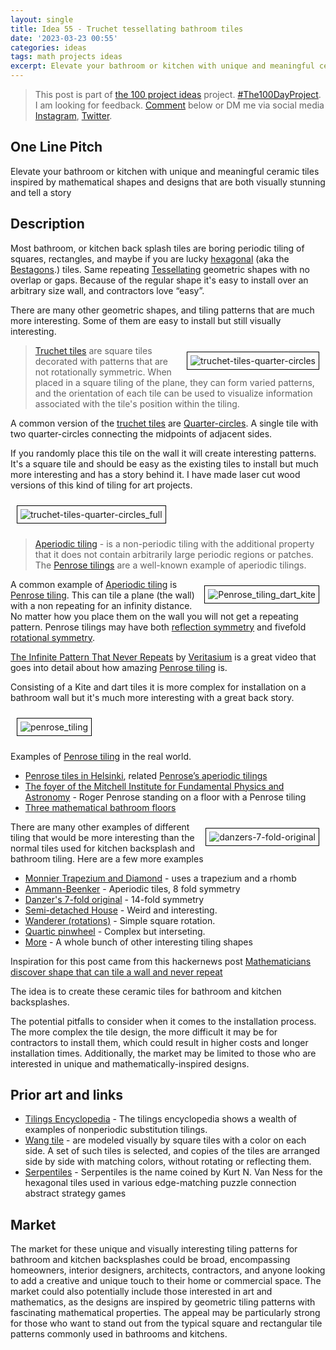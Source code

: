 ```yaml
---
layout: single
title: Idea 55 - Truchet tessellating bathroom tiles
date: '2023-03-23 00:55'
categories: ideas
tags: math projects ideas
excerpt: Elevate your bathroom or kitchen with unique and meaningful ceramic tiles inspired by mathematical shapes and designs that are both visually stunning and tell a story
---
```


> This post is part of [the 100 project ideas](https://blog.abluestar.com/projects/2023-100-ideas/) project. [#The100DayProject](https://www.the100dayproject.org/). I am looking for feedback. <a href='#utterances-comments'>Comment</a> below or DM me via social media <a href="https://instagram.com/funvill" rel="nofollow noopener noreferrer"><i class="fab fa-fw fa-instagram" aria-hidden="true"></i><span class="label">Instagram</span></a>, <a href="https://twitter.com/funvill" rel="nofollow noopener noreferrer"><i class="fab fa-fw fa-twitter" aria-hidden="true"></i><span class="label">Twitter</span></a>.

## One Line Pitch

Elevate your bathroom or kitchen with unique and meaningful ceramic tiles inspired by mathematical shapes and designs that are both visually stunning and tell a story

## Description

Most bathroom, or kitchen back splash tiles are boring periodic tiling of squares, rectangles, and maybe if you are lucky [hexagonal](https://en.wikipedia.org/wiki/Hexagon) (aka the [Bestagons](https://www.youtube.com/watch?v=thOifuHs6eY).) tiles. Same repeating [Tessellating](https://en.wikipedia.org/wiki/Tessellation) geometric shapes with no overlap or gaps. Because of the regular shape it's easy to install over an arbitrary size wall, and contractors love “easy”.

There are many other geometric shapes, and tiling patterns that are much more interesting. Some of them are easy to install but still visually interesting.

<img src="/public/uploads/2023/truchet-tiles-quarter-circles.png" alt="truchet-tiles-quarter-circles" style="float: right; margin: 10px; border: 1px solid black; padding: 5px"/>

> [Truchet tiles](https://en.wikipedia.org/wiki/Truchet_tiles) are square tiles decorated with patterns that are not rotationally symmetric. When placed in a square tiling of the plane, they can form varied patterns, and the orientation of each tile can be used to visualize information associated with the tile's position within the tiling.

A common version of the [truchet tiles](https://en.wikipedia.org/wiki/Truchet_tiles) are [Quarter-circles](https://en.wikipedia.org/wiki/Truchet_tiles#Quarter-circles). A single tile with two quarter-circles connecting the midpoints of adjacent sides.

If you randomly place this tile on the wall it will create interesting patterns. It's a square tile and should be easy as the existing tiles to install but much more interesting and has a story behind it. I have made laser cut wood versions of this kind of tiling for art projects.

<img src="/public/uploads/2023/truchet-tiles-quarter-circles_full.png" alt="truchet-tiles-quarter-circles_full" style="margin: 10px; border: 1px solid black; padding: 5px"/>

> [Aperiodic tiling](https://en.wikipedia.org/wiki/Aperiodic_tiling) - is a non-periodic tiling with the additional property that it does not contain arbitrarily large periodic regions or patches. The [Penrose tilings](https://en.wikipedia.org/wiki/Penrose_tiling) are a well-known example of aperiodic tilings.

<img src="/public/uploads/2023/penrose_tiling_dart_kite.png" alt="Penrose_tiling_dart_kite" style="float: right; margin: 10px; border: 1px solid black; padding: 5px"/>A common example of [Aperiodic tiling](https://en.wikipedia.org/wiki/Aperiodic_tiling) is [Penrose tiling](https://en.wikipedia.org/wiki/Penrose_tiling). This can tile a plane (the wall) with a non repeating for an infinity distance. No matter how you place them on the wall you will not get a repeating pattern. Penrose tilings may have both [reflection symmetry](https://en.wikipedia.org/wiki/Reflection_symmetry) and fivefold [rotational symmetry](https://en.wikipedia.org/wiki/Rotational_symmetry).

[The Infinite Pattern That Never Repeats](https://www.youtube.com/watch?v=48sCx-wBs34) by [Veritasium](https://www.veritasium.com/) is a great video that goes into detail about how amazing [Penrose tiling](https://en.wikipedia.org/wiki/Penrose_tiling) is.

Consisting of a Kite and dart tiles it is more complex for installation on a bathroom wall but it's much more interesting with a great back story.

<img src="/public/uploads/2023/penrose_tiling.png" alt="penrose_tiling" style="margin: 10px; border: 1px solid black; padding: 5px"/>

Examples of [Penrose tiling](https://en.wikipedia.org/wiki/Penrose_tiling) in the real world.

- [Penrose tiles in Helsinki](http://www.neverendingbooks.org/penrose-tiles-in-helsinki), related [Penrose’s aperiodic tilings](http://www.neverendingbooks.org/penroses-aperiodic-tilings)
- [The foyer of the Mitchell Institute for Fundamental Physics and Astronomy](https://en.wikipedia.org/wiki/Penrose_tiling#/media/File:RogerPenroseTileTAMU2010.jpg) - Roger Penrose standing on a floor with a Penrose tiling
- [Three mathematical bathroom floors](https://www.math.ucdavis.edu/~greg/floors.html)

<img src="/public/uploads/2023/danzers-7-fold-original.png" alt="danzers-7-fold-original" style="float: right; margin: 10px; border: 1px solid black; padding: 5px"/>There are many other examples of different tiling that would be more interesting than the normal tiles used for kitchen backsplash and bathroom tiling. Here are a few more examples

- [Monnier Trapezium and Diamond](https://tilings.math.uni-bielefeld.de/substitution/monnier-trapezoid-diamond/) - uses a trapezium and a rhomb
- [Ammann-Beenker](https://tilings.math.uni-bielefeld.de/substitution/ammann-beenker/) - Aperiodic tiles, 8 fold symmetry
- [Danzer's 7-fold original](https://tilings.math.uni-bielefeld.de/substitution/danzers-7-fold-original/) - 14-fold symmetry
- [Semi-detached House](https://tilings.math.uni-bielefeld.de/substitution/semi-detached-house/) - Weird and interesting.
- [Wanderer (rotations)](https://tilings.math.uni-bielefeld.de/substitution/wanderer-rot/) - Simple square rotation.
- [Quartic pinwheel](https://tilings.math.uni-bielefeld.de/substitution/quartic-pinwheel/) - Complex but interseting.
- [More](https://tilings.math.uni-bielefeld.de/glossary/with-decoration/) - A whole bunch of other interesting tiling shapes

Inspiration for this post came from this hackernews post [Mathematicians discover shape that can tile a wall and never repeat ](https://news.ycombinator.com/item?id=35273707)

The idea is to create these ceramic tiles for bathroom and kitchen backsplashes.

The potential pitfalls to consider when it comes to the installation process. The more complex the tile design, the more difficult it may be for contractors to install them, which could result in higher costs and longer installation times. Additionally, the market may be limited to those who are interested in unique and mathematically-inspired designs.

## Prior art and links

- [Tilings Encyclopedia](https://tilings.math.uni-bielefeld.de/) - The tilings encyclopedia shows a wealth of examples of nonperiodic substitution tilings.
- [Wang tile](https://en.wikipedia.org/wiki/Wang_tile) - are modeled visually by square tiles with a color on each side. A set of such tiles is selected, and copies of the tiles are arranged side by side with matching colors, without rotating or reflecting them.
- [Serpentiles](https://en.wikipedia.org/wiki/Serpentiles) - Serpentiles is the name coined by Kurt N. Van Ness for the hexagonal tiles used in various edge-matching puzzle connection abstract strategy games

## Market

The market for these unique and visually interesting tiling patterns for bathroom and kitchen backsplashes could be broad, encompassing homeowners, interior designers, architects, contractors, and anyone looking to add a creative and unique touch to their home or commercial space. The market could also potentially include those interested in art and mathematics, as the designs are inspired by geometric tiling patterns with fascinating mathematical properties. The appeal may be particularly strong for those who want to stand out from the typical square and rectangular tile patterns commonly used in bathrooms and kitchens.
